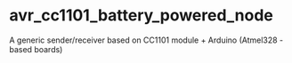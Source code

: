 # avr_cc1101_battery_powered_node

A generic sender/receiver based on CC1101 module + Arduino (Atmel328 - based boards)
